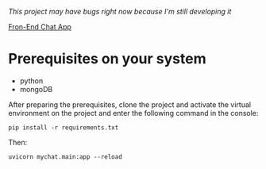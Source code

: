 *This project may have bugs right now because I'm still developing it*

[Fron-End Chat App](https://github.com/abbasihamed/chatapp)

# Prerequisites on your system
- python
- mongoDB

After preparing the prerequisites, clone the project and activate the virtual environment on the project and enter the following command in the console:

```terminal              
pip install -r requirements.txt              
``` 
Then:
```terminal              
uvicorn mychat.main:app --reload              
```
